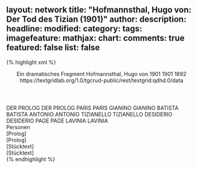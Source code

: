 layout: network
title: "Hofmannsthal, Hugo von: Der Tod des Tizian (1901)"
author:
description:
headline:
modified:
category:
tags:
imagefeature:
mathjax:
chart:
comments: true
featured: false
list: false
---
{% highlight xml %}
<?xml-model href="http://raw.githubusercontent.com/DLiNa/project/master/rules/lina.rnc"?><?xml-model href="http://raw.githubusercontent.com/DLiNa/project/master/rules/lina.sch"?>
<play xmlns="http://lina.digital">
  <header>
    <title>Der Tod des Tizian</title>
    <subtitle>Ein dramatisches Fragment</subtitle>
    <genretitle/>
    <author>Hofmannsthal, Hugo von</author>
    <date type="print" when="1901">1901</date>
    <date type="premiere" when="1901">1901</date>
    <date type="written" when="1892">1892</date>
    <source>https://textgridlab.org/1.0/tgcrud-public/rest/textgrid:qdhd.0/data</source>
  </header>
  <personae>
    <character>
      <name>DER PROLOG</name>
      <alias xml:id="der_prolog">
        <name>DER PROLOG</name>
      </alias>
    </character>
    <character>
      <name>PARIS</name>
      <alias xml:id="paris">
        <name>PARIS</name>
      </alias>
    </character>
    <character>
      <name>GIANINO</name>
      <alias xml:id="gianino">
        <name>GIANINO</name>
      </alias>
    </character>
    <character>
      <name>BATISTA</name>
      <alias xml:id="batista">
        <name>BATISTA</name>
      </alias>
    </character>
    <character>
      <name>ANTONIO</name>
      <alias xml:id="antonio">
        <name>ANTONIO</name>
      </alias>
    </character>
    <character>
      <name>TIZIANELLO</name>
      <alias xml:id="tizianello">
        <name>TIZIANELLO</name>
      </alias>
    </character>
    <character>
      <name>DESIDERIO</name>
      <alias xml:id="desiderio">
        <name>DESIDERIO</name>
      </alias>
    </character>
    <character>
      <name>PAGE</name>
      <alias xml:id="page">
        <name>PAGE</name>
      </alias>
    </character>
    <character>
      <name>LAVINIA</name>
      <alias xml:id="lavinia">
        <name>LAVINIA</name>
      </alias>
    </character>
  </personae>
  <text>
    <div>
      <head>Personen</head>
    </div>
    <div>
      <head>[Prolog]</head>
      <div>
        <head>[Prolog]</head>
        <sp who="#der_prolog">
          <amount n="1" unit="speech_acts"/>
          <amount n="407" unit="words"/>
          <amount n="55" unit="lines"/>
          <amount n="2183" unit="chars"/>
        </sp>
      </div>
    </div>
    <div>
      <head>[Stücktext]</head>
      <div>
        <head>[Stücktext]</head>
        <sp who="#paris">
          <amount n="9" unit="speech_acts"/>
          <amount n="187" unit="words"/>
          <amount n="26" unit="lines"/>
          <amount n="1007" unit="chars"/>
        </sp>
        <sp who="#gianino">
          <amount n="11" unit="speech_acts"/>
          <amount n="691" unit="words"/>
          <amount n="96" unit="lines"/>
          <amount n="3790" unit="chars"/>
        </sp>
        <sp who="#batista">
          <amount n="6" unit="speech_acts"/>
          <amount n="160" unit="words"/>
          <amount n="24" unit="lines"/>
          <amount n="969" unit="chars"/>
        </sp>
        <sp who="#antonio">
          <amount n="9" unit="speech_acts"/>
          <amount n="201" unit="words"/>
          <amount n="28" unit="lines"/>
          <amount n="1102" unit="chars"/>
        </sp>
        <sp who="#tizianello">
          <amount n="14" unit="speech_acts"/>
          <amount n="370" unit="words"/>
          <amount n="52" unit="lines"/>
          <amount n="1924" unit="chars"/>
        </sp>
        <sp who="#desiderio">
          <amount n="4" unit="speech_acts"/>
          <amount n="193" unit="words"/>
          <amount n="25" unit="lines"/>
          <amount n="1033" unit="chars"/>
        </sp>
        <sp who="#page">
          <amount n="2" unit="speech_acts"/>
          <amount n="62" unit="words"/>
          <amount n="9" unit="lines"/>
          <amount n="339" unit="chars"/>
        </sp>
        <sp who="#lavinia">
          <amount n="3" unit="speech_acts"/>
          <amount n="84" unit="words"/>
          <amount n="11" unit="lines"/>
          <amount n="424" unit="chars"/>
        </sp>
      </div>
    </div>
  </text>
</play>
{% endhighlight %}